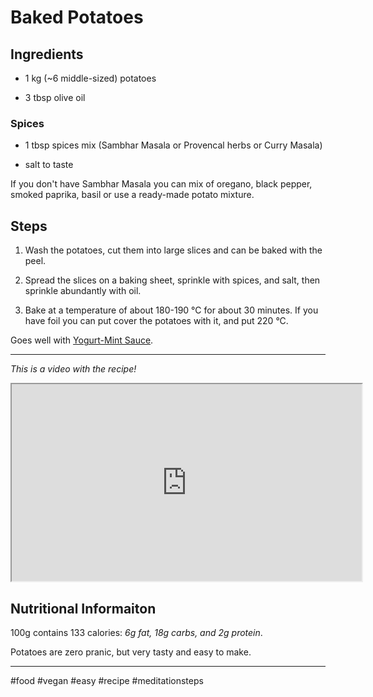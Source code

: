 # Baked Potatoes

## Ingredients

*   1 kg (~6 middle-sized) potatoes
    
*   3 tbsp olive oil
    

### Spices

*   1 tbsp spices mix (Sambhar Masala or Provencal herbs or Curry Masala)
    
*   salt to taste
    

If you don't have Sambhar Masala you can mix of oregano, black pepper, smoked paprika, basil or use a ready-made potato mixture.

## Steps

1.  Wash the potatoes, cut them into large slices and can be baked with the peel.
    
2.  Spread the slices on a baking sheet, sprinkle with spices, and salt, then sprinkle abundantly with oil.
    
3.  Bake at a temperature of about 180-190 °C for about 30 minutes. If you have foil you can put cover the potatoes with it, and put 220 °C.
    

Goes well with [Yogurt-Mint Sauce](https://pranic-diet.com/yogurt-mint-sauce).

* * *

*This is a video with the recipe!*

<iframe width="560" height="315" src="https://www.youtube.com/embed/bfHe7sOydsU"></iframe>

## **Nutritional Informaiton**

100g contains 133 calories: *6g fat, 18g carbs, and 2g protein*.

Potatoes are zero pranic, but very tasty and easy to make.

* * *

#food #vegan #easy #recipe #meditationsteps